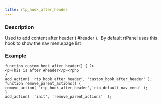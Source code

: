 ```yaml
---
title: rtp_hook_after_header
---
```


### Description


Used to add content after header ( #header ).  By default rtPanel uses this hook to show the nav menu/page list.


### Example



    
    function custom_hook_after_header() { ?>
    <p>This is after #header</p><?php
    }
    add_action( 'rtp_hook_after_header', 'custom_hook_after_header' );
    function remove_parent_actions() {
    remove_action( 'rtp_hook_after_header','rtp_default_nav_menu' );
    }
    add_action(  'init', 'remove_parent_actions'  );
